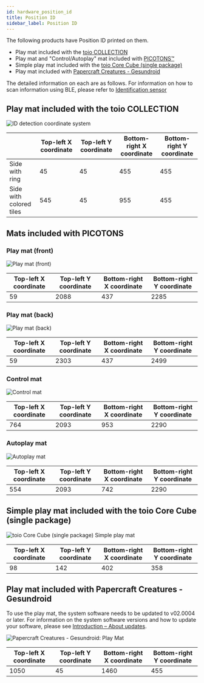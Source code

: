 ```yaml
---
id: hardware_position_id
title: Position ID
sidebar_label: Position ID
---
```


The following products have Position ID printed on them.

- Play mat included with the [toio COLLECTION](https://toio.io/titles/toio-collection.html)
- Play mat and "Control/Autoplay" mat included with [PICOTONS&trade;](https://toio.io/titles/picotons.html)
- Simple play mat included with the [toio Core Cube (single package)](https://toio.io/cube/)
- Play mat included with [Papercraft Creatures - Gesundroid](https://toio.io/titles/gesundroid.html)

The detailed information on each are as follows. For information on how to scan information using BLE, please refer to [Identification sensor](./id.md)

## Play mat included with the toio COLLECTION

![ID detection coordinate system](assets/id_position_id_coordinate.png)

|                         | Top-left X coordinate | Top-left Y coordinate | Bottom-right X coordinate | Bottom-right Y coordinate |
| ----------------------- | --------------------- | --------------------- | ------------------------- | ------------------------- |
| Side with ring          | 45                    | 45                    | 455                       | 455                       |
| Side with colored tiles | 545                   | 45                    | 955                       | 455                       |

## Mats included with PICOTONS

### Play mat (front)

![Play mat (front)](assets/id_position_id-picotons_play_front.svg)

| Top-left X coordinate | Top-left Y coordinate | Bottom-right X coordinate | Bottom-right Y coordinate |
| --------------------- | --------------------- | ------------------------- | ------------------------- |
| 59                    | 2088                  | 437                       | 2285                      |

### Play mat (back)

![Play mat (back)](assets/id_position_id-picotons_play_back.svg)

| Top-left X coordinate | Top-left Y coordinate | Bottom-right X coordinate | Bottom-right Y coordinate |
| --------------------- | --------------------- | ------------------------- | ------------------------- |
| 59                    | 2303                  | 437                       | 2499                      |

### Control mat

![Control mat](assets/id_position_id-picotons_control.svg)

| Top-left X coordinate | Top-left Y coordinate | Bottom-right X coordinate | Bottom-right Y coordinate |
| --------------------- | --------------------- | ------------------------- | ------------------------- |
| 764                   | 2093                  | 953                       | 2290                      |

### Autoplay mat

![Autoplay mat](assets/id_position_id-picotons_autoplay.svg)

| Top-left X coordinate | Top-left Y coordinate | Bottom-right X coordinate | Bottom-right Y coordinate |
| --------------------- | --------------------- | ------------------------- | ------------------------- |
| 554                   | 2093                  | 742                       | 2290                      |

## Simple play mat included with the toio Core Cube (single package)

![toio Core Cube (single package) Simple play mat](assets/id_illust_cube_playmat.png)

| Top-left X coordinate | Top-left Y coordinate | Bottom-right X coordinate | Bottom-right Y coordinate |
| --------------------- | --------------------- | ------------------------- | ------------------------- |
| 98                    | 142                   | 402                       | 358                       |

## Play mat included with Papercraft Creatures - Gesundroid

To use the play mat, the system software needs to be updated to v02.0004 or later.
For information on the system software versions and how to update your software, please see [Introduction – About updates](./how_to_update_cube.md).

![Papercraft Creatures - Gesundroid: Play Mat](assets/Gesundroid-mat-for-public.svg)

| Top-left X coordinate | Top-left Y coordinate | Bottom-right X coordinate | Bottom-right Y coordinate |
| --------------------- | --------------------- | ------------------------- | ------------------------- |
| 1050                  | 45                    | 1460                      | 455                       |
